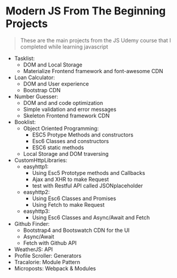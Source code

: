 # Modern JS From The Beginning Projects

> These are the main projects from the JS Udemy course that I completed while learning javascript

- Tasklist: 
  - DOM and Local Storage
  - Materialize Frontend framework and font-awesome CDN
- Loan Calculator: 
  - DOM and User experience
  - Bootstrap CDN
- Number Guesser: 
  - DOM and and code optimization
  - Simple validation and error messages
  - Skeleton Frontend framework CDN
- Booklist: 
  - Object Oriented Programming:
    - ESC5 Protype Methods and constructors
    - Esc6 Classes and constructors
    - ESC6 static methods
  - Local Storage and DOM traversing
- CustomHttpLibraries:
  - easyhttp1:
    - Using Esc5 Prototype methods and    Callbacks
    - Ajax and XHR to make Request
    - test with Restful API called  JSONplaceholder
  - easyhttp2:
    - Using Esc6 Classes and Promises
    - Using Fetch to make Request
  - easyhttp3:
    - Using Esc6 Classes and Async/Await and Fetch
- Github Finder:
  - Bootstrap4 and Bootswatch CDN for the UI
  - Async/Await
  - Fetch with Github API
- WeatherJS: API
- Profile Scroller: Generators
- Tracalorie: Module Pattern
- Microposts: Webpack & Modules